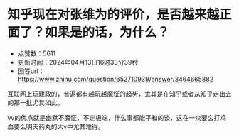# 知乎现在对张维为的评价，是否越来越正面了？如果是的话，为什么？
- 点赞数：5611
- 更新时间：2024年04月13日16时33分39秒
- 回答url：https://www.zhihu.com/question/652710939/answer/3464665882
<body>
 <p data-pid="KTZc7jfE">互联网上玩建政的，普遍都有越玩越魔怔的趋势，尤其是在知乎或者从知乎走出去的那一批尤其如此。</p>
 <p data-pid="hJhboPHM">vv的优点就是幽默不魔怔，不走极端，什么事都能平和的谈，这在一众要么打鸡血要么明天药丸的大v中尤其难得。</p>
</body>